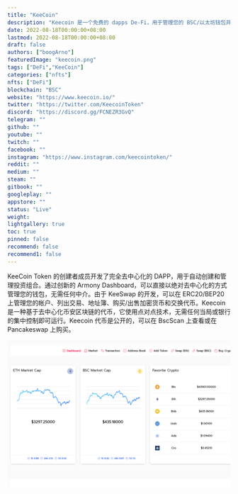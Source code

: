 ```yaml
---
title: "KeeCoin"
description: "Keecoin 是一个免费的 dapps De-Fi，用于管理您的 BSC/以太坊钱包并与 Blockchain ETH BSC 交互"
date: 2022-08-18T00:00:00+08:00
lastmod: 2022-08-18T00:00:00+08:00
draft: false
authors: ["boogArno"]
featuredImage: "keecoin.png"
tags: ["DeFi","KeeCoin"]
categories: ["nfts"]
nfts: ["DeFi"]
blockchain: "BSC"
website: "https://www.keecoin.io/"
twitter: "https://twitter.com/KeecoinToken"
discord: "https://discord.gg/FCNEZR3GvQ"
telegram: ""
github: ""
youtube: ""
twitch: ""
facebook: ""
instagram: "https://www.instagram.com/keecointoken/"
reddit: ""
medium: ""
steam: ""
gitbook: ""
googleplay: ""
appstore: ""
status: "Live"
weight: 
lightgallery: true
toc: true
pinned: false
recommend: false
recommend1: false
---
```

KeeCoin Token 的创建者成员开发了完全去中心化的 DAPP，用于自动创建和管理投资组合。通过创新的 Armony Dashboard，可以直接以绝对去中心化的方式管理您的钱包，无需任何中介。由于 KeeSwap 的开发，可以在 ERC20/BEP20 上管理您的帐户、列出交易、地址簿、购买/出售加密货币和交换代币。Keecoin 是一种基于去中心化币安区块链的代币，它使用点对点技术，无需任何当局或银行的集中控制即可运行。Keecoin 代币是公开的，可以在 BscScan 上查看或在 Pancakeswap 上购买。



![keecoin-dapp-defi-bsc-image1_2782ff45dabb94221cc2cc7adf9da6fc](keecoin-dapp-defi-bsc-image1_2782ff45dabb94221cc2cc7adf9da6fc.png)